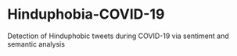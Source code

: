 # Hinduphobia-COVID-19
Detection of Hinduphobic tweets during COVID-19 via sentiment and semantic analysis 

